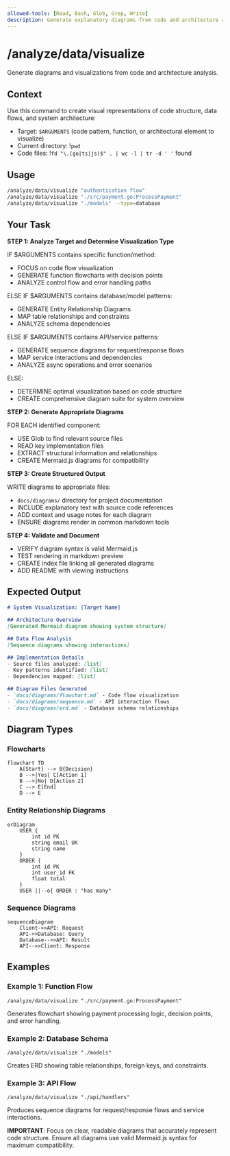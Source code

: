 ```yaml
---
allowed-tools: [Read, Bash, Glob, Grep, Write]
description: Generate explanatory diagrams from code and architecture analysis
---
```


# /analyze/data/visualize

Generate diagrams and visualizations from code and architecture analysis.

## Context

Use this command to create visual representations of code structure, data flows, and system architecture:

- Target: `$ARGUMENTS` (code pattern, function, or architectural element to visualize)
- Current directory: !`pwd`
- Code files: !`fd "\.(go|ts|js)$" . | wc -l | tr -d ' '` found

## Usage

```bash
/analyze/data/visualize "authentication flow"
/analyze/data/visualize "./src/payment.go:ProcessPayment"
/analyze/data/visualize "./models" --type=database
```

## Your Task

**STEP 1: Analyze Target and Determine Visualization Type**

IF $ARGUMENTS contains specific function/method:
- FOCUS on code flow visualization
- GENERATE function flowcharts with decision points
- ANALYZE control flow and error handling paths

ELSE IF $ARGUMENTS contains database/model patterns:
- GENERATE Entity Relationship Diagrams
- MAP table relationships and constraints
- ANALYZE schema dependencies

ELSE IF $ARGUMENTS contains API/service patterns:
- GENERATE sequence diagrams for request/response flows
- MAP service interactions and dependencies
- ANALYZE async operations and error scenarios

ELSE:
- DETERMINE optimal visualization based on code structure
- CREATE comprehensive diagram suite for system overview

**STEP 2: Generate Appropriate Diagrams**

FOR EACH identified component:
- USE Glob to find relevant source files
- READ key implementation files
- EXTRACT structural information and relationships
- CREATE Mermaid.js diagrams for compatibility

**STEP 3: Create Structured Output**

WRITE diagrams to appropriate files:
- `docs/diagrams/` directory for project documentation
- INCLUDE explanatory text with source code references
- ADD context and usage notes for each diagram
- ENSURE diagrams render in common markdown tools

**STEP 4: Validate and Document**

- VERIFY diagram syntax is valid Mermaid.js
- TEST rendering in markdown preview
- CREATE index file linking all generated diagrams
- ADD README with viewing instructions

## Expected Output

```markdown
# System Visualization: [Target Name]

## Architecture Overview
[Generated Mermaid diagram showing system structure]

## Data Flow Analysis
[Sequence diagrams showing interactions]

## Implementation Details
- Source files analyzed: [list]
- Key patterns identified: [list]
- Dependencies mapped: [list]

## Diagram Files Generated
- `docs/diagrams/flowchart.md` - Code flow visualization
- `docs/diagrams/sequence.md` - API interaction flows
- `docs/diagrams/erd.md` - Database schema relationships
```

## Diagram Types

### Flowcharts
```mermaid
flowchart TD
    A[Start] --> B{Decision}
    B -->|Yes| C[Action 1]
    B -->|No| D[Action 2]
    C --> E[End]
    D --> E
```

### Entity Relationship Diagrams
```mermaid
erDiagram
    USER {
        int id PK
        string email UK
        string name
    }
    ORDER {
        int id PK
        int user_id FK
        float total
    }
    USER ||--o{ ORDER : "has many"
```

### Sequence Diagrams
```mermaid
sequenceDiagram
    Client->>API: Request
    API->>Database: Query
    Database-->>API: Result
    API-->>Client: Response
```

## Examples

### Example 1: Function Flow
`/analyze/data/visualize "./src/payment.go:ProcessPayment"`

Generates flowchart showing payment processing logic, decision points, and error handling.

### Example 2: Database Schema
`/analyze/data/visualize "./models"`

Creates ERD showing table relationships, foreign keys, and constraints.

### Example 3: API Flow
`/analyze/data/visualize "./api/handlers"`

Produces sequence diagrams for request/response flows and service interactions.

**IMPORTANT**: Focus on clear, readable diagrams that accurately represent code structure. Ensure all diagrams use valid Mermaid.js syntax for maximum compatibility.